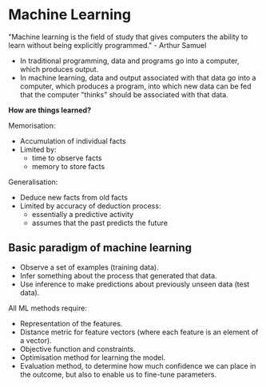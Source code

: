 # Machine Learning

"Machine learning is the field of study that gives computers the ability to learn without being explicitly programmed." - Arthur Samuel

- In traditional programming, data and programs go into a computer, which produces output.
- In machine learning, data and output associated with that data go into a computer, which produces a program, into which new data can be fed that the computer "thinks" should be associated with that data.

**How are things learned?**

Memorisation:

- Accumulation of individual facts
- Limited by:
  - time to observe facts
  - memory to store facts

Generalisation:

- Deduce new facts from old facts
- Limited by accuracy of deduction process:
  - essentially a predictive activity
  - assumes that the past predicts the future

## Basic paradigm of machine learning

- Observe a set of examples (training data).
- Infer something about the process that generated that data.
- Use inference to make predictions about previously unseen data (test data).

All ML methods require:

- Representation of the features.
- Distance metric for feature vectors (where each feature is an element of a vector).
- Objective function and constraints.
- Optimisation method for learning the model.
- Evaluation method, to determine how much confidence we can place in the outcome, but also to enable us to fine-tune parameters.
